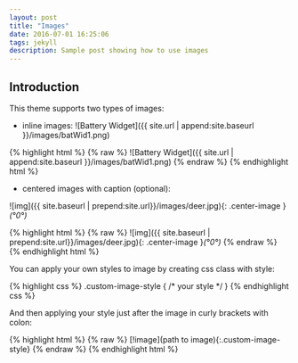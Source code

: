 ```yaml
---
layout: post
title: "Images"
date: 2016-07-01 16:25:06
tags: jekyll
description: Sample post showing how to use images
---
```


## Introduction

This theme supports two types of images:
 
- inline images: ![Battery Widget]({{ site.url | append:site.baseurl }}/images/batWid1.png)

{% highlight html %}
{% raw %}
![Battery Widget]({{ site.url | append:site.baseurl }}/images/batWid1.png)
{% endraw %}
{% endhighlight html %}

- centered images with caption (optional):
 
![img]({{ site.baseurl | prepend:site.url}}/images/deer.jpg){: .center-image }*(°0°)*

{% highlight html %}
{% raw %}
![img]({{ site.baseurl | prepend:site.url}}/images/deer.jpg){: .center-image }*(°0°)*
{% endraw %}
{% endhighlight html %}

You can apply your own styles to image by creating css class with style:

{% highlight css %}
.custom-image-style
{
/* your style */
}
{% endhighlight css %}

And then applying your style just after the image in curly brackets with colon:

{% highlight html %}
{% raw %}
[!image](path to image){:.custom-image-style}
{% endraw %} 
{% endhighlight html %}

